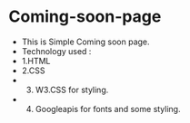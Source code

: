 # Coming-soon-page
- This is Simple Coming soon page.
- Technology used : 
- 1.HTML 
- 2.CSS
- 3. W3.CSS for styling.
- 4. Googleapis for fonts and some styling.

